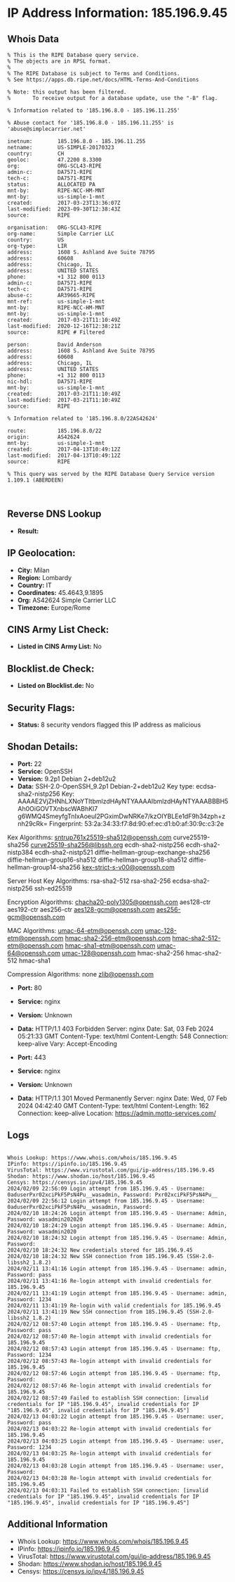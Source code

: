 # IP Address Information: 185.196.9.45

## Whois Data
```
% This is the RIPE Database query service.
% The objects are in RPSL format.
%
% The RIPE Database is subject to Terms and Conditions.
% See https://apps.db.ripe.net/docs/HTML-Terms-And-Conditions

% Note: this output has been filtered.
%       To receive output for a database update, use the "-B" flag.

% Information related to '185.196.8.0 - 185.196.11.255'

% Abuse contact for '185.196.8.0 - 185.196.11.255' is 'abuse@simplecarrier.net'

inetnum:        185.196.8.0 - 185.196.11.255
netname:        US-SIMPLE-20170323
country:        CH
geoloc:         47.2200 8.3300
org:            ORG-SCL43-RIPE
admin-c:        DA7571-RIPE
tech-c:         DA7571-RIPE
status:         ALLOCATED PA
mnt-by:         RIPE-NCC-HM-MNT
mnt-by:         us-simple-1-mnt
created:        2017-03-23T13:36:07Z
last-modified:  2023-09-30T12:38:43Z
source:         RIPE

organisation:   ORG-SCL43-RIPE
org-name:       Simple Carrier LLC
country:        US
org-type:       LIR
address:        1608 S. Ashland Ave Suite 78795
address:        60608
address:        Chicago, IL
address:        UNITED STATES
phone:          +1 312 800 0113
admin-c:        DA7571-RIPE
tech-c:         DA7571-RIPE
abuse-c:        AR39665-RIPE
mnt-ref:        us-simple-1-mnt
mnt-by:         RIPE-NCC-HM-MNT
mnt-by:         us-simple-1-mnt
created:        2017-03-21T11:10:49Z
last-modified:  2020-12-16T12:38:21Z
source:         RIPE # Filtered

person:         David Anderson
address:        1608 S. Ashland Ave Suite 78795
address:        60608
address:        Chicago, IL
address:        UNITED STATES
phone:          +1 312 800 0113
nic-hdl:        DA7571-RIPE
mnt-by:         us-simple-1-mnt
created:        2017-03-21T11:10:49Z
last-modified:  2017-03-21T11:10:49Z
source:         RIPE

% Information related to '185.196.8.0/22AS42624'

route:          185.196.8.0/22
origin:         AS42624
mnt-by:         us-simple-1-mnt
created:        2017-04-13T10:49:12Z
last-modified:  2017-04-13T10:49:12Z
source:         RIPE

% This query was served by the RIPE Database Query Service version 1.109.1 (ABERDEEN)



```
## Reverse DNS Lookup
- **Result:** 

## IP Geolocation:
- **City:** Milan
- **Region:** Lombardy
- **Country:** IT
- **Coordinates:** 45.4643,9.1895
- **Org:** AS42624 Simple Carrier LLC
- **Timezone:** Europe/Rome

## CINS Army List Check:
- **Listed in CINS Army List:** 
No

## Blocklist.de Check:
- **Listed on Blocklist.de:** 
No

## Security Flags:
- **Status:** 8 security vendors flagged this IP address as malicious

## Shodan Details:
- **Port:** 22
- **Service:** OpenSSH
- **Version:** 9.2p1 Debian 2+deb12u2
- **Data:** SSH-2.0-OpenSSH_9.2p1 Debian-2+deb12u2
Key type: ecdsa-sha2-nistp256
Key: AAAAE2VjZHNhLXNoYTItbmlzdHAyNTYAAAAIbmlzdHAyNTYAAABBBH5Ah0OiGOVTXnbscWABhKl7
g6WMQ4SmeyfgTnIxAoeuI2PGximDwNRKe7/kzOIYBLEe1dF9h34zph+znh29cRk=
Fingerprint: 53:2a:34:33:f7:8d:90:ef:ec:d1:b0:af:30:9c:c3:2e

Kex Algorithms:
	sntrup761x25519-sha512@openssh.com
	curve25519-sha256
	curve25519-sha256@libssh.org
	ecdh-sha2-nistp256
	ecdh-sha2-nistp384
	ecdh-sha2-nistp521
	diffie-hellman-group-exchange-sha256
	diffie-hellman-group16-sha512
	diffie-hellman-group18-sha512
	diffie-hellman-group14-sha256
	kex-strict-s-v00@openssh.com

Server Host Key Algorithms:
	rsa-sha2-512
	rsa-sha2-256
	ecdsa-sha2-nistp256
	ssh-ed25519

Encryption Algorithms:
	chacha20-poly1305@openssh.com
	aes128-ctr
	aes192-ctr
	aes256-ctr
	aes128-gcm@openssh.com
	aes256-gcm@openssh.com

MAC Algorithms:
	umac-64-etm@openssh.com
	umac-128-etm@openssh.com
	hmac-sha2-256-etm@openssh.com
	hmac-sha2-512-etm@openssh.com
	hmac-sha1-etm@openssh.com
	umac-64@openssh.com
	umac-128@openssh.com
	hmac-sha2-256
	hmac-sha2-512
	hmac-sha1

Compression Algorithms:
	none
	zlib@openssh.com


- **Port:** 80
- **Service:** nginx
- **Version:** Unknown
- **Data:** HTTP/1.1 403 Forbidden
Server: nginx
Date: Sat, 03 Feb 2024 05:21:33 GMT
Content-Type: text/html
Content-Length: 548
Connection: keep-alive
Vary: Accept-Encoding



- **Port:** 443
- **Service:** nginx
- **Version:** Unknown
- **Data:** HTTP/1.1 301 Moved Permanently
Server: nginx
Date: Wed, 07 Feb 2024 04:42:40 GMT
Content-Type: text/html
Content-Length: 162
Connection: keep-alive
Location: https://admin.motto-services.com/



## Logs
```

Whois Lookup: https://www.whois.com/whois/185.196.9.45
IPinfo: https://ipinfo.io/185.196.9.45
VirusTotal: https://www.virustotal.com/gui/ip-address/185.196.9.45
Shodan: https://www.shodan.io/host/185.196.9.45
Censys: https://censys.io/ipv4/185.196.9.45
2024/02/09 22:56:09 Login attempt from 185.196.9.45 - Username: 0aduserPxr02xciPkF5PsN4Pu__wasadmin, Password: Pxr02xciPkF5PsN4Pu__
2024/02/09 22:56:12 Login attempt from 185.196.9.45 - Username: 0aduserPxr02xciPkF5PsN4Pu__wasadmin, Password:
2024/02/10 18:24:26 Login attempt from 185.196.9.45 - Username: Admin, Password: wasadmin202020
2024/02/10 18:24:29 Login attempt from 185.196.9.45 - Username: Admin, Password: wasadmin2020
2024/02/10 18:24:32 Login attempt from 185.196.9.45 - Username: Admin, Password:
2024/02/10 18:24:32 New credentials stored for 185.196.9.45
2024/02/10 18:24:32 New SSH connection from 185.196.9.45 (SSH-2.0-libssh2_1.8.2)
2024/02/11 13:41:16 Login attempt from 185.196.9.45 - Username: admin, Password: pass
2024/02/11 13:41:16 Re-login attempt with invalid credentials for 185.196.9.45
2024/02/11 13:41:19 Login attempt from 185.196.9.45 - Username: admin, Password: 1234
2024/02/11 13:41:19 Re-login with valid credentials for 185.196.9.45
2024/02/11 13:41:19 New SSH connection from 185.196.9.45 (SSH-2.0-libssh2_1.8.2)
2024/02/12 08:57:40 Login attempt from 185.196.9.45 - Username: ftp, Password: pass
2024/02/12 08:57:40 Re-login attempt with invalid credentials for 185.196.9.45
2024/02/12 08:57:43 Login attempt from 185.196.9.45 - Username: ftp, Password: 1234
2024/02/12 08:57:43 Re-login attempt with invalid credentials for 185.196.9.45
2024/02/12 08:57:46 Login attempt from 185.196.9.45 - Username: ftp, Password:
2024/02/12 08:57:46 Re-login attempt with invalid credentials for 185.196.9.45
2024/02/12 08:57:49 Failed to establish SSH connection: [invalid credentials for IP "185.196.9.45", invalid credentials for IP "185.196.9.45", invalid credentials for IP "185.196.9.45"]
2024/02/13 04:03:22 Login attempt from 185.196.9.45 - Username: user, Password: pass
2024/02/13 04:03:22 Re-login attempt with invalid credentials for 185.196.9.45
2024/02/13 04:03:25 Login attempt from 185.196.9.45 - Username: user, Password: 1234
2024/02/13 04:03:25 Re-login attempt with invalid credentials for 185.196.9.45
2024/02/13 04:03:28 Login attempt from 185.196.9.45 - Username: user, Password:
2024/02/13 04:03:28 Re-login attempt with invalid credentials for 185.196.9.45
2024/02/13 04:03:31 Failed to establish SSH connection: [invalid credentials for IP "185.196.9.45", invalid credentials for IP "185.196.9.45", invalid credentials for IP "185.196.9.45"]

```
## Additional Information
- Whois Lookup: https://www.whois.com/whois/185.196.9.45
- IPinfo: https://ipinfo.io/185.196.9.45
- VirusTotal: https://www.virustotal.com/gui/ip-address/185.196.9.45
- Shodan: https://www.shodan.io/host/185.196.9.45
- Censys: https://censys.io/ipv4/185.196.9.45

